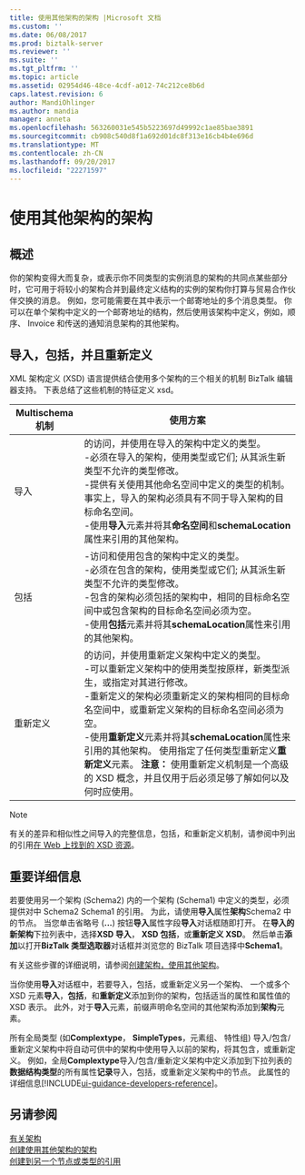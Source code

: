 ```yaml
---
title: 使用其他架构的架构 |Microsoft 文档
ms.custom: ''
ms.date: 06/08/2017
ms.prod: biztalk-server
ms.reviewer: ''
ms.suite: ''
ms.tgt_pltfrm: ''
ms.topic: article
ms.assetid: 02954d46-48ce-4cdf-a012-74c212ce8b6d
caps.latest.revision: 6
author: MandiOhlinger
ms.author: mandia
manager: anneta
ms.openlocfilehash: 563260031e545b5223697d49992c1ae85bae3891
ms.sourcegitcommit: cb908c540d8f1a692d01dc8f313e16cb4b4e696d
ms.translationtype: MT
ms.contentlocale: zh-CN
ms.lasthandoff: 09/20/2017
ms.locfileid: "22271597"
---
```

# <a name="schemas-that-use-other-schemas"></a>使用其他架构的架构

## <a name="overview"></a>概述
你的架构变得大而复杂，或表示你不同类型的实例消息的架构的共同点某些部分时，它可用于将较小的架构合并到最终定义结构的实例的架构你打算与贸易合作伙伴交换的消息。 例如，您可能需要在其中表示一个邮寄地址的多个消息类型。 你可以在单个架构中定义的一个邮寄地址的结构，然后使用该架构中定义，例如，顺序、 Invoice 和传送的通知消息架构的其他架构。  

## <a name="import-include-and-redefine"></a>导入，包括，并且重新定义  
 XML 架构定义 (XSD) 语言提供结合使用多个架构的三个相关的机制 BizTalk 编辑器支持。 下表总结了这些机制的特征定义 xsd。  
  
|Multischema 机制|使用方案|  
|---------------------------|--------------------|  
|导入|的访问，并使用在导入的架构中定义的类型。<br />-必须在导入的架构，使用类型或它们; 从其派生新类型不允许的类型修改。<br />-提供有关使用其他命名空间中定义的类型的机制。 事实上，导入的架构必须具有不同于导入架构的目标命名空间。<br />-使用**导入**元素并将其**命名空间**和**schemaLocation**属性来引用的其他架构。|  
|包括|-访问和使用包含的架构中定义的类型。<br />-必须在包含的架构，使用类型或它们; 从其派生新类型不允许的类型修改。<br />-包含的架构必须包括的架构中，相同的目标命名空间中或包含架构的目标命名空间必须为空。<br />-使用**包括**元素并将其**schemaLocation**属性来引用的其他架构。|  
|重新定义|的访问，并使用重新定义架构中定义的类型。<br />-可以重新定义架构中的使用类型按原样，新类型派生，或指定对其进行修改。<br />-重新定义的架构必须重新定义的架构相同的目标命名空间中，或重新定义架构的目标命名空间必须为空。<br />-使用**重新定义**元素并将其**schemaLocation**属性来引用的其他架构。 使用指定了任何类型重新定义**重新定义**元素。 **注意：** 使用重新定义机制是一个高级的 XSD 概念，并且仅用于后必须足够了解如何以及何时应使用。|  
  
> [!NOTE]
>  有关的差异和相似性之间导入的完整信息，包括，和重新定义机制，请参阅中列出的引用[在 Web 上找到的 XSD 资源](../core/xsd-resources-on-the-web.md)。  

## <a name="important-details"></a>重要详细信息  
 若要使用另一个架构 (Schema2) 内的一个架构 (Schema1) 中定义的类型，必须提供对中 Schema2 Schema1 的引用。 为此，请使用**导入**属性**架构**Schema2 中的节点。 当您单击省略号 (**...**) 按钮**导入**属性字段**导入**对话框随即打开。 在**导入的新架构**下拉列表中，选择**XSD 导入**， **XSD 包括**，或**重新定义 XSD**。 然后单击**添加**以打开**BizTalk 类型选取器**对话框并浏览您的 BizTalk 项目选择中**Schema1**。  
  
 有关这些步骤的详细说明，请参阅[创建架构，使用其他架构](../core/how-to-create-schemas-that-use-other-schemas.md)。  
  
 当你使用**导入**对话框中，若要导入，包括，或重新定义另一个架构、 一个或多个 XSD 元素**导入**，**包括**，和**重新定义**添加到你的架构，包括适当的属性和属性值的 XSD 表示。 此外，对于**导入**元素，前缀声明命名空间的其他架构添加到**架构**元素。  
  
 所有全局类型 (如**Complextype**， **SimpleTypes**，元素组、 特性组) 导入/包含/重新定义架构中将自动可供中的架构中使用导入以前的架构，将其包含，或重新定义。 例如，全局**Complextype**导入/包含/重新定义架构中定义添加到下拉列表的**数据结构类型**的所有属性**记录**导入，包括，或重新定义架构中的节点。 此属性的详细信息[!INCLUDE[ui-guidance-developers-reference](../includes/ui-guidance-developers-reference.md)]。
  
## <a name="see-also"></a>另请参阅  
 [有关架构](../core/about-schemas.md)   
 [创建使用其他架构的架构](../core/how-to-create-schemas-that-use-other-schemas.md)   
 [创建到另一个节点或类型的引用](../core/how-to-create-references-to-another-node-or-type.md)